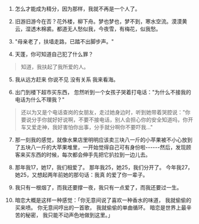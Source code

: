 1.  怎么才能成为精分，因为那样，我就不再是一个人了。

2.  旧游旧游今在否？花外楼，柳下舟。梦也梦也，梦不到，寒水空流。漠漠黄云，湿透木棉裘。都道无人愁似我，今夜雪，有梅花，似我愁。

3.  "母亲老了，扶墙走路，已踏不出脚步声。"

4.  天蓬，你可知道自己犯了什么罪？

> 知道，我扶起了我所爱的人。

5.  我从远方赶来 你说不见 没有关系 我来看海。

6.  出门到楼下超市买东西，
    忽然听到一个女孩子哭着打电话："为什么不接我的电话为什么不理我？"

> 还以为又是个电话查岗的女朋友，走过她身边时，听到她带着哭腔说："你要说分手你就好好说啊，不要不接电话，别人会担心你的安全知道吗，你开车又爱走神，我好害怕你出事，分手就分啊你不要吓我..."

7.  那一刻我的感觉，就像水果店里明明应该卖三块八一斤的小苹果被不小心放到了五块八一斤的大苹果堆里，一开始觉得自己可有身份啦------然后，发现顾客来买东西的时候，每次都会伸手先把它扒拉到一边儿去。

8.  那年我17，她17，我们相爱了。 那年我25，她25，我们分开了。
    今年我27，她25，又想起两年前她的那句话：我真 的爱了你一辈子。

9.  我只有一根烟了，而我还要撑一夜，我只有一点爱了，而我还要过一生。

10. 暗恋大概是这样一种感觉：「你无意间说了喜欢一种香水的味道，
    我就偷偷的买来喷。 你无意间哼出的一首歌， 我就偷偷的单曲循环。
    暗恋是世界上最辛苦的秘密， 我只能不动声色地做到这里。」

